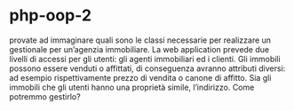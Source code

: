 # php-oop-2



provate ad immaginare quali sono le classi necessarie per realizzare un gestionale per un’agenzia immobiliare.
La web application prevede due livelli di accessi per gli utenti: gli agenti immobiliari ed i clienti.
Gli immobili possono essere venduti o affittati, di conseguenza avranno attributi diversi: ad esempio rispettivamente prezzo di vendita o canone di affitto.
Sia gli immobili che gli utenti hanno una proprietà simile, l’indirizzo. Come potremmo gestirlo?
